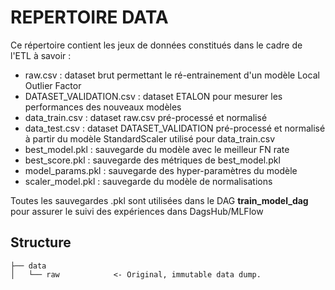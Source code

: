 # REPERTOIRE DATA

Ce répertoire contient les jeux de données constitués dans le cadre de l'ETL à savoir :

- raw.csv : dataset brut permettant le ré-entrainement d'un modèle Local Outlier Factor
- DATASET_VALIDATION.csv : dataset ETALON pour mesurer les performances des nouveaux modèles
- data_train.csv : dataset raw.csv pré-processé et normalisé
- data_test.csv : dataset DATASET_VALIDATION pré-processé et normalisé à partir du modèle StandardScaler utilisé pour data_train.csv
- best_model.pkl : sauvegarde du modèle avec le meilleur FN rate 
- best_score.pkl : sauvegarde des métriques de best_model.pkl 
- model_params.pkl : sauvegarde des hyper-paramètres du modèle
- scaler_model.pkl : sauvegarde du modèle de normalisations

Toutes les sauvegardes .pkl sont utilisées dans le DAG **train_model_dag** pour assurer le suivi des expériences dans DagsHub/MLFlow

## Structure

    ├── data
    │   └── raw            <- Original, immutable data dump.



